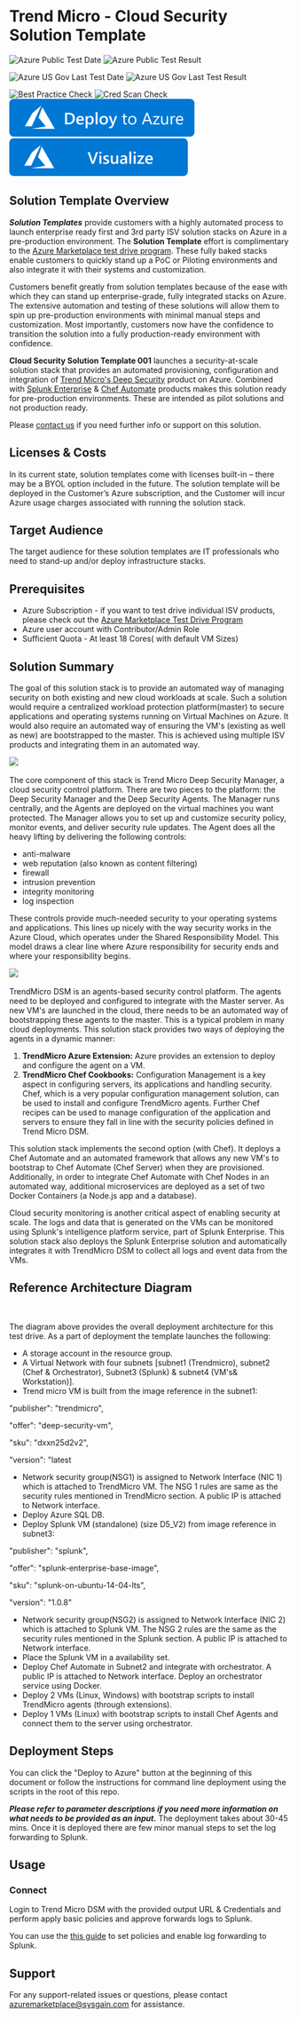 # Trend Micro - Cloud Security Solution Template

![Azure Public Test Date](https://azurequickstartsservice.blob.core.windows.net/badges/trend-chef-splunk-security/PublicLastTestDate.svg)
![Azure Public Test Result](https://azurequickstartsservice.blob.core.windows.net/badges/trend-chef-splunk-security/PublicDeployment.svg)

![Azure US Gov Last Test Date](https://azurequickstartsservice.blob.core.windows.net/badges/trend-chef-splunk-security/FairfaxLastTestDate.svg)
![Azure US Gov Last Test Result](https://azurequickstartsservice.blob.core.windows.net/badges/trend-chef-splunk-security/FairfaxDeployment.svg)

![Best Practice Check](https://azurequickstartsservice.blob.core.windows.net/badges/trend-chef-splunk-security/BestPracticeResult.svg)
![Cred Scan Check](https://azurequickstartsservice.blob.core.windows.net/badges/trend-chef-splunk-security/CredScanResult.svg)
[![Deploy To Azure](https://raw.githubusercontent.com/Azure/azure-quickstart-templates/master/1-CONTRIBUTION-GUIDE/images/deploytoazure.svg?sanitize=true)](https://portal.azure.com/#create/Microsoft.Template/uri/https%3A%2F%2Fraw.githubusercontent.com%2FAzure%2Fazure-quickstart-templates%2Fmaster%2Ftrend-chef-splunk-security%2Fazuredeploy.json)
[![Visualize](https://raw.githubusercontent.com/Azure/azure-quickstart-templates/master/1-CONTRIBUTION-GUIDE/images/visualizebutton.svg?sanitize=true)](http://armviz.io/#/?load=https%3A%2F%2Fraw.githubusercontent.com%2FAzure%2Fazure-quickstart-templates%2Fmaster%2Ftrend-chef-splunk-security%2Fazuredeploy.json)

## Solution Template Overview

**_Solution Templates_** provide customers with a highly automated process to
launch enterprise ready first and 3rd party ISV solution stacks on Azure in a
pre-production environment. The **Solution Template** effort is complimentary to
the
[Azure Marketplace test drive program](https://azure.microsoft.com/en-us/marketplace/test-drives/).
These fully baked stacks enable customers to quickly stand up a PoC or Piloting
environments and also integrate it with their systems and customization.

Customers benefit greatly from solution templates because of the ease with which
they can stand up enterprise-grade, fully integrated stacks on Azure. The
extensive automation and testing of these solutions will allow them to spin up
pre-production environments with minimal manual steps and customization. Most
importantly, customers now have the confidence to transition the solution into a
fully production-ready environment with confidence.

**Cloud Security Solution Template 001** launches a security-at-scale solution
stack that provides an automated provisioning, configuration and integration of
[Trend Micro's Deep Security](https://azure.microsoft.com/en-us/marketplace/partners/trendmicro/deep-security-manager-st-byoldeep-security-manager-byol/)
product on Azure. Combined with
[Splunk Enterprise](https://azure.microsoft.com/en-us/marketplace/partners/splunk/splunk-enterprisebyol/)
&
[Chef Automate](https://azuremarketplace.microsoft.com/en-us/marketplace/apps/chef-software.chef-automate)
products makes this solution ready for pre-production environments. These are
intended as pilot solutions and not production ready.

Please [contact us](azuremarketplace@sysgain.com) if you need further info or
support on this solution.

## Licenses & Costs

In its current state, solution templates come with licenses built-in – there may
be a BYOL option included in the future. The solution template will be deployed
in the Customer’s Azure subscription, and the Customer will incur Azure usage
charges associated with running the solution stack.

## Target Audience

The target audience for these solution templates are IT professionals who need
to stand-up and/or deploy infrastructure stacks.

## Prerequisites

- Azure Subscription - if you want to test drive individual ISV products, please
  check out the
  [Azure Marketplace Test Drive Program ](https://azure.microsoft.com/en-us/marketplace/test-drives/)
- Azure user account with Contributor/Admin Role
- Sufficient Quota - At least 18 Cores( with default VM Sizes)

## Solution Summary

The goal of this solution stack is to provide an automated way of managing
security on both existing and new cloud workloads at scale. Such a solution
would require a centralized workload protection platform(master) to secure
applications and operating systems running on Virtual Machines on Azure. It
would also require an automated way of ensuring the VM's (existing as well as
new) are bootstrapped to the master. This is achieved using multiple ISV
products and integrating them in an automated way.

![](images/azure-trend-splunk-chef.png)

The core component of this stack is Trend Micro Deep Security Manager, a cloud
security control platform. There are two pieces to the platform: the Deep
Security Manager and the Deep Security Agents. The Manager runs centrally, and
the Agents are deployed on the virtual machines you want protected. The Manager
allows you to set up and customize security policy, monitor events, and deliver
security rule updates. The Agent does all the heavy lifting by delivering the
following controls:

- anti-malware
- web reputation (also known as content filtering)
- firewall
- intrusion prevention
- integrity monitoring
- log inspection

These controls provide much-needed security to your operating systems and
applications. This lines up nicely with the way security works in the Azure
Cloud, which operates under the Shared Responsibility Model. This model draws a
clear line where Azure responsibility for security ends and where your
responsibility begins.

![](images/microosftazure.png)

TrendMicro DSM is an agents-based security control platform. The agents need to
be deployed and configured to integrate with the Master server. As new VM's are
launched in the cloud, there needs to be an automated way of bootstrapping these
agents to the master. This is a typical problem in many cloud deployments. This
solution stack provides two ways of deploying the agents in a dynamic manner:

1. **TrendMicro Azure Extension:** Azure provides an extension to deploy and
   configure the agent on a VM.
2. **TrendMicro Chef Cookbooks:** Configuration Management is a key aspect in
   configuring servers, its applications and handling security. Chef, which is a
   very popular configuration management solution, can be used to install and
   configure TrendMicro agents. Further Chef recipes can be used to manage
   configuration of the application and servers to ensure they fall in line with
   the security policies defined in Trend Micro DSM.

This solution stack implements the second option (with Chef). It deploys a Chef
Automate and an automated framework that allows any new VM's to bootstrap to
Chef Automate (Chef Server) when they are provisioned. Additionally, in order to
integrate Chef Automate with Chef Nodes in an automated way, additional
microservices are deployed as a set of two Docker Containers (a Node.js app and
a database).

Cloud security monitoring is another critical aspect of enabling security at
scale. The logs and data that is generated on the VMs can be monitored using
Splunk's intelligence platform service, part of Splunk Enterprise. This solution
stack also deploys the Splunk Enterprise solution and automatically integrates
it with TrendMicro DSM to collect all logs and event data from the VMs.

## Reference Architecture Diagram

![[](images/trend-architecture-new.png)](images/trend-architecture-new.png)

The diagram above provides the overall deployment architecture for this test
drive. As a part of deployment the template launches the following:

- A storage account in the resource group.
- A Virtual Network with four subnets [subnet1 (Trendmicro), subnet2 (Chef &
  Orchestrator), Subnet3 (Splunk) & subnet4 (VM's& Workstation)].
- Trend micro VM is built from the image reference in the subnet1:

"publisher": "trendmicro",

"offer": "deep-security-vm",

"sku": "dxxn25d2v2",

"version": "latest

- Network security group(NSG1) is assigned to Network Interface (NIC 1) which is
  attached to TrendMicro VM. The NSG 1 rules are same as the security rules
  mentioned in TrendMicro section. A public IP is attached to Network interface.
- Deploy Azure SQL DB.
- Deploy Splunk VM (standalone) (size D5_V2) from image reference in subnet3:

"publisher": "splunk",

"offer": "splunk-enterprise-base-image",

"sku": "splunk-on-ubuntu-14-04-lts",

"version": "1.0.8"

- Network security group(NSG2) is assigned to Network Interface (NIC 2) which is
  attached to Splunk VM. The NSG 2 rules are the same as the security rules
  mentioned in the Splunk section. A public IP is attached to Network interface.
- Place the Splunk VM in a availability set.
- Deploy Chef Automate in Subnet2 and integrate with orchestrator. A public IP
  is attached to Network interface. Deploy an orchestrator service using Docker.
- Deploy 2 VMs (Linux, Windows) with bootstrap scripts to install TrendMicro
  agents (through extensions).
- Deploy 1 VMs (Linux) with bootstrap scripts to install Chef Agents and connect
  them to the server using orchestrator.

## Deployment Steps

You can click the "Deploy to Azure" button at the beginning of this document or
follow the instructions for command line deployment using the scripts in the
root of this repo.

**_Please refer to parameter descriptions if you need more information on what
needs to be provided as an input._** The deployment takes about 30-45 mins. Once
it is deployed there are few minor manual steps to set the log forwarding to
Splunk.

## Usage

### Connect

Login to Trend Micro DSM with the provided output URL & Credentials and perform
apply basic policies and approve forwards logs to Splunk.

You can use the [this guide](images/TrendMicrop2pManualSteps.pdf) to set
policies and enable log forwarding to Splunk.

## Support

For any support-related issues or questions, please contact
azuremarketplace@sysgain.com for assistance.

